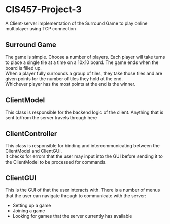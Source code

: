 # CIS457-Project-3

A Client-server implementation of the Surround Game to play online multiplayer using TCP connection

## Surround Game
The game is simple. Choose a number of players. Each player will take turns to place a single tile at a time on a 10x10 board.
The game ends when the board is filled up.  
When a player fully surrounds a group of tiles, they take those tiles and are given points for the number of tiles they hold at the end.  
Whichever player has the most points at the end is the winner.  
  
## ClientModel
This class is responsible for the backend logic of the client. Anything that is sent to/from the server travels through here  
  
## ClientController
This class is responsible for binding and intercommunicating between the ClientModel and ClientGUI.   
It checks for errors that the user may input into the GUI before sending it to the ClientModel to be processed for commands.  
  
## ClientGUI
This is the GUI of that the user interacts with. There is a number of menus that the user can navigate through to communicate with the server:  
- Setting up a game   
- Joining a game  
- Looking for games that the server currently has available  
